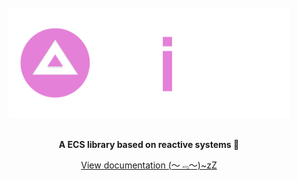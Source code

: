 <div align="center">
    <br>
    <img src="/docs/assets/home/logo-dark-theme.svg" alt="Prism" width="450">
    <br><br>
    <p><strong>A ECS library based on reactive systems 🧸</strong></p>
    <a href="https://0jewell.github.io/prism/">
        View documentation (～﹃～)~zZ
    </a>
    <br><br>
</div>
